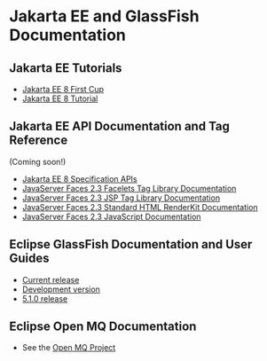 # Jakarta EE and GlassFish Documentation

## Jakarta EE Tutorials

* [Jakarta EE 8 First Cup](https://eclipse-ee4j.github.io/jakartaee-firstcup)
* [Jakarta EE 8 Tutorial](https://eclipse-ee4j.github.io/jakartaee-tutorial)

## Jakarta EE API Documentation and Tag Reference
(Coming soon!)

* [Jakarta EE 8 Specification APIs]()
* [JavaServer Faces 2.3 Facelets Tag Library Documentation]()
* [JavaServer Faces 2.3 JSP Tag Library Documentation]()
* [JavaServer Faces 2.3 Standard HTML RenderKit Documentation]()
* [JavaServer Faces 2.3 JavaScript Documentation]()

## Eclipse GlassFish Documentation and User Guides

* [Current release](docs#current)
* [Development version](docs#development)
* [5.1.0 release](docs#5.1.0)

## Eclipse Open MQ Documentation

* See the [Open MQ Project](https://eclipse-ee4j.github.io/openmq/guides)
